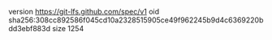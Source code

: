 version https://git-lfs.github.com/spec/v1
oid sha256:308cc892586f045cd10a2328515905ce49f962245b9d4c6369220bdd3ebf883d
size 1254
